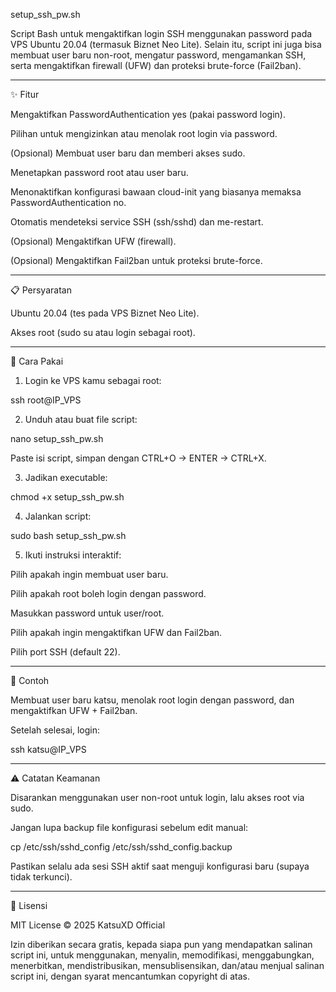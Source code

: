 setup_ssh_pw.sh

Script Bash untuk mengaktifkan login SSH menggunakan password pada VPS Ubuntu 20.04 (termasuk Biznet Neo Lite).
Selain itu, script ini juga bisa membuat user baru non-root, mengatur password, mengamankan SSH, serta mengaktifkan firewall (UFW) dan proteksi brute-force (Fail2ban).


---

✨ Fitur

Mengaktifkan PasswordAuthentication yes (pakai password login).

Pilihan untuk mengizinkan atau menolak root login via password.

(Opsional) Membuat user baru dan memberi akses sudo.

Menetapkan password root atau user baru.

Menonaktifkan konfigurasi bawaan cloud-init yang biasanya memaksa PasswordAuthentication no.

Otomatis mendeteksi service SSH (ssh/sshd) dan me-restart.

(Opsional) Mengaktifkan UFW (firewall).

(Opsional) Mengaktifkan Fail2ban untuk proteksi brute-force.



---

📋 Persyaratan

Ubuntu 20.04 (tes pada VPS Biznet Neo Lite).

Akses root (sudo su atau login sebagai root).



---

🚀 Cara Pakai

1. Login ke VPS kamu sebagai root:

ssh root@IP_VPS


2. Unduh atau buat file script:

nano setup_ssh_pw.sh

Paste isi script, simpan dengan CTRL+O → ENTER → CTRL+X.


3. Jadikan executable:

chmod +x setup_ssh_pw.sh


4. Jalankan script:

sudo bash setup_ssh_pw.sh


5. Ikuti instruksi interaktif:

Pilih apakah ingin membuat user baru.

Pilih apakah root boleh login dengan password.

Masukkan password untuk user/root.

Pilih apakah ingin mengaktifkan UFW dan Fail2ban.

Pilih port SSH (default 22).





---

🔑 Contoh

Membuat user baru katsu, menolak root login dengan password, dan mengaktifkan UFW + Fail2ban.

Setelah selesai, login:

ssh katsu@IP_VPS



---

⚠️ Catatan Keamanan

Disarankan menggunakan user non-root untuk login, lalu akses root via sudo.

Jangan lupa backup file konfigurasi sebelum edit manual:

cp /etc/ssh/sshd_config /etc/ssh/sshd_config.backup

Pastikan selalu ada sesi SSH aktif saat menguji konfigurasi baru (supaya tidak terkunci).



---

📜 Lisensi

MIT License © 2025 KatsuXD Official

Izin diberikan secara gratis, kepada siapa pun yang mendapatkan salinan script ini, untuk menggunakan, menyalin, memodifikasi, menggabungkan, menerbitkan, mendistribusikan, mensublisensikan, dan/atau menjual salinan script ini, dengan syarat mencantumkan copyright di atas.